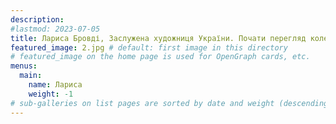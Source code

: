 ```yaml
---
description: 
#lastmod: 2023-07-05
title: Лариса Бровді, Заслужена художниця України. Почати перегляд колекції.
featured_image: 2.jpg # default: first image in this directory
# featured_image on the home page is used for OpenGraph cards, etc.
menus:
  main:
    name: Лариса
    weight: -1
# sub-galleries on list pages are sorted by date and weight (descending)
---
```

